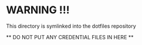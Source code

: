# WARNING !!!

This directory is symlinked into the dotfiles repository

** DO NOT PUT ANY CREDENTIAL FILES IN HERE **

